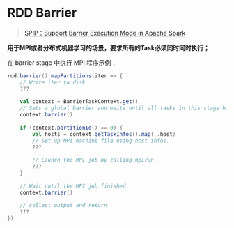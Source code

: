 # RDD Barrier

> [SPIP：Support Barrier Execution Mode in Apache Spark](https://issues.apache.org/jira/browse/SPARK-24374)

**用于MPI或者分布式机器学习的场景，要求所有的Task必须同时同时执行；**



在 barrier stage 中执行 MPI 程序示例：

```scala
rdd.barrier().mapPartitions(iter => {
    // Write iter to disk
    ???
    
    val context = BarrierTaskContext.get()
    // Sets a global barrier and waits until all tasks in this stage hit this barrier
    context.barrier()
    
    if (context.partitionId() == 0) {
        val hosts = context.getTaskInfos().map(_.host)
		// Set up MPI machine file using host infos.
        ???
        
        // Launch the MPI job by calling mpirun.
        ???
    }
    
	// Wait until the MPI job finished.
    context.barrier()
    
    // collect output and return
    ???
})
```

